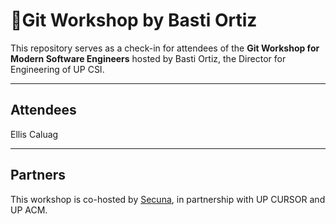 # 🚀Git Workshop by Basti Ortiz

This repository serves as a check-in for attendees of the **Git Workshop for Modern Software Engineers** hosted by Basti Ortiz, the Director for Engineering of UP CSI.

---
## Attendees
Ellis Caluag

---
## Partners
This workshop is co-hosted by [Secuna](https://secuna.io), in partnership with UP CURSOR and UP ACM.
